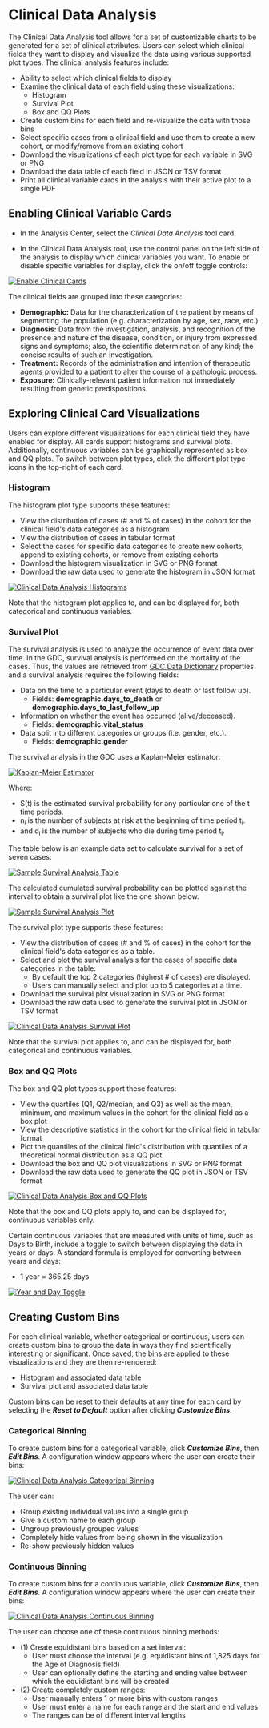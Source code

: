 # Clinical Data Analysis

The Clinical Data Analysis tool allows for a set of customizable charts to be generated for a set of clinical attributes. Users can select which clinical fields they want to display and visualize the data using various supported plot types.  The clinical analysis features include:

* Ability to select which clinical fields to display
* Examine the clinical data of each field using these visualizations:
    * Histogram
    * Survival Plot
    * Box and QQ Plots
* Create custom bins for each field and re-visualize the data with those bins
* Select specific cases from a clinical field and use them to create a new cohort, or modify/remove from an existing cohort
* Download the visualizations of each plot type for each variable in SVG or PNG
* Download the data table of each field in JSON or TSV format
* Print all clinical variable cards in the analysis with their active plot to a single PDF

## Enabling Clinical Variable Cards

* In the Analysis Center, select the *Clinical Data Analysis* tool card.

* In the Clinical Data Analysis tool, use the control panel on the left side of the analysis to display which clinical variables you want.  To enable or disable specific variables for display, click the on/off toggle controls:

[![Enable Clinical Cards](images/CDACards.png)](images/CDACards.png "Click to see the full image.")

The clinical fields are grouped into these categories:

* __Demographic:__ Data for the characterization of the patient by means of segmenting the population (e.g. characterization by age, sex, race, etc.).
* __Diagnosis:__ Data from the investigation, analysis, and recognition of the presence and nature of the disease, condition, or injury from expressed signs and symptoms; also, the scientific determination of any kind; the concise results of such an investigation.
* __Treatment:__ Records of the administration and intention of therapeutic agents provided to a patient to alter the course of a pathologic process.
* __Exposure:__ Clinically-relevant patient information not immediately resulting from genetic predispositions.

## Exploring Clinical Card Visualizations

Users can explore different visualizations for each clinical field they have enabled for display. All cards support histograms and survival plots. Additionally, continuous variables can be graphically represented as box and QQ plots. To switch between plot types, click the different plot type icons in the top-right of each card.

### Histogram

The histogram plot type supports these features:

* View the distribution of cases (# and % of cases) in the cohort for the clinical field's data categories as a histogram
* View the distribution of cases in tabular format
* Select the cases for specific data categories to create new cohorts, append to existing cohorts, or remove from existing cohorts
* Download the histogram visualization in SVG or PNG format
* Download the raw data used to generate the histogram in JSON format

[![Clinical Data Analysis Histograms](images/CDAHistograms.png)](images/CDAHistograms.png "Click to see the full image.")

Note that the histogram plot applies to, and can be displayed for, both categorical and continuous variables.

### Survival Plot

The survival analysis is used to analyze the occurrence of event data over time.  In the GDC, survival analysis is performed on the mortality of the cases. Thus, the values are retrieved from [GDC Data Dictionary](../../../Data_Dictionary) properties and a survival analysis requires the following fields:

*  Data on the time to a particular event (days to death or last follow up).
    * Fields:  __demographic.days_to_death__ or __demographic.days_to_last_follow_up__
*  Information on whether the event has occurred (alive/deceased).
    * Fields:  __demographic.vital_status__
*  Data split into different categories or groups (i.e. gender, etc.).
    * Fields:  __demographic.gender__

The survival analysis in the GDC uses a Kaplan-Meier estimator:

[![Kaplan-Meier Estimator](images/gdc-kaplan-meier-estimator2.png)](images/gdc-kaplan-meier-estimator2.png "Click to see the full image.")

Where:

 * S(t) is the estimated survival probability for any particular one of the t time periods.
 * n<sub>i</sub> is the number of subjects at risk at the beginning of time period t<sub>i</sub>.
 * and d<sub>i</sub> is the number of subjects who die during time period t<sub>i</sub>.

The table below is an example data set to calculate survival for a set of seven cases:

[![Sample Survival Analysis Table](images/gdc-sample-survival-table.png)](images/gdc-sample-survival-table.png "Click to see the full image.")

The calculated cumulated survival probability can be plotted against the interval to obtain a survival plot like the one shown below.

[![Sample Survival Analysis Plot](images/gdc-survival-plot.png)](images/gdc-survival-plot.png "Click to see the full image.")

The survival plot type supports these features:

* View the distribution of cases (# and % of cases) in the cohort for the clinical field's data categories as a table.
* Select and plot the survival analysis for the cases of specific data categories in the table:
    * By default the top 2 categories (highest # of cases) are displayed.
    * Users can manually select and plot up to 5 categories at a time.
* Download the survival plot visualization in SVG or PNG format
* Download the raw data used to generate the survival plot in JSON or TSV format

[![Clinical Data Analysis Survival Plot](images/CDASurvivalPlot.png)](images/CDASurvivalPlot.png "Click to see the full image.")

Note that the survival plot applies to, and can be displayed for, both categorical and continuous variables.

### Box and QQ Plots

The box and QQ plot types support these features:

* View the quartiles (Q1, Q2/median, and Q3) as well as the mean, minimum, and maximum values in the cohort for the clinical field as a box plot
* View the descriptive statistics in the cohort for the clinical field in tabular format
* Plot the quantiles of the clinical field's distribution with quantiles of a theoretical normal distribution as a QQ plot
* Download the box and QQ plot visualizations in SVG or PNG format
* Download the raw data used to generate the QQ plot in JSON or TSV format

[![Clinical Data Analysis Box and QQ Plots](images/CDABoxQQPlots.png)](images/CDABoxQQPlots.png "Click to see the full image.")

Note that the box and QQ plots apply to, and can be displayed for, continuous variables only.

Certain continuous variables that are measured with units of time, such as Days to Birth, include a toggle to switch between displaying the data in years or days. A standard formula is employed for converting between years and days:

* 1 year = 365.25 days

[![Year and Day Toggle](images/CDAYearsDaysToggle.png)](images/CDAYearsDaysToggle.png "Click to see the full image.")

## Creating Custom Bins

For each clinical variable, whether categorical or continuous, users can create custom bins to group the data in ways they find scientifically interesting or significant.  Once saved, the bins are applied to these visualizations and they are then re-rendered:

* Histogram and associated data table
* Survival plot and associated data table

Custom bins can be reset to their defaults at any time for each card by selecting the *__Reset to Default__* option after clicking *__Customize Bins__*.

### Categorical Binning

To create custom bins for a categorical variable, click *__Customize Bins__*, then *__Edit Bins__*.  A configuration window appears where the user can create their bins:

[![Clinical Data Analysis Categorical Binning](images/CDACatBins.png)](images/CDACatBins.png "Click to see the full image.")

The user can:

* Group existing individual values into a single group
* Give a custom name to each group
* Ungroup previously grouped values
* Completely hide values from being shown in the visualization
* Re-show previously hidden values

### Continuous Binning

To create custom bins for a continuous variable, click *__Customize Bins__*, then *__Edit Bins__*.  A configuration window appears where the user can create their bins:

[![Clinical Data Analysis Continuous Binning](images/CDAContBins.png)](images/CDAContBins.png "Click to see the full image.")

The user can choose one of these continuous binning methods:

* (1) Create equidistant bins based on a set interval:
    * User must choose the interval (e.g. equidistant bins of 1,825 days for the Age of Diagnosis field)
    * User can optionally define the starting and ending value between which the equidistant bins will be created
* (2) Create completely custom ranges:
    * User manually enters 1 or more bins with custom ranges
    * User must enter a name for each range and the start and end values
    * The ranges can be of different interval lengths
